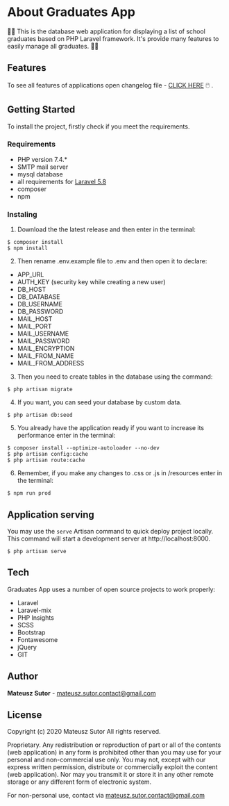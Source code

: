 # About Graduates App
:man_student:
This is the database web application for displaying a list of school graduates based on PHP Laravel framework. It's provide many features to easily manage all graduates.
:woman_student:
## Features

To see all features of applications open changelog file - [CLICK HERE](https://github.com/Mathiz1234/Graduates-App/blob/master/CHANGELOG.md) :computer_mouse: .

## Getting Started

To install the project, firstly check if you meet the requirements.

### Requirements

  - PHP version 7.4.*
  - SMTP mail server
  - mysql database
  - all requirements  for [Laravel 5.8](https://laravel.com/docs/5.8/installation#server-requirements)
  - composer
  - npm

### Instaling

1. Download the the latest release and then enter in the terminal:

```
$ composer install
$ npm install
```

2. Then rename .env.example file to .env and then open it to declare:
- APP_URL
- AUTH_KEY (security key while creating a new user)
- DB_HOST
- DB_DATABASE
- DB_USERNAME
- DB_PASSWORD
- MAIL_HOST
- MAIL_PORT
- MAIL_USERNAME
- MAIL_PASSWORD
- MAIL_ENCRYPTION
- MAIL_FROM_NAME
- MAIL_FROM_ADDRESS

3. Then you need to create tables in the database using the command:

```
$ php artisan migrate
```

4. If you want, you can seed your database by custom data.

```
$ php artisan db:seed
```

5. You already have the application ready if you want to increase its performance enter in the terminal:

```
$ composer install --optimize-autoloader --no-dev
$ php artisan config:cache
$ php artisan route:cache
```

6. Remember, if you make any changes to .css or .js in /resources enter in the terminal:

```
$ npm run prod
```

## Application serving

You may use the `serve` Artisan command to quick deploy project locally. This command will start a development server at http://localhost:8000.

```
$ php artisan serve
```
## Tech
Graduates App uses a number of open source projects to work properly:

- Laravel
- Laravel-mix
- PHP Insights
- SCSS
- Bootstrap
- Fontawesome
- jQuery
- GIT

## Author

 **Mateusz Sutor** - mateusz.sutor.contact@gmail.com

## License
Copyright (c) 2020 Mateusz Sutor
All rights reserved.

Proprietary.
Any redistribution or reproduction of part or all of the contents (web application) in any form is prohibited other than you may use for your personal and non-commercial use only. You may not, except with our express written permission, distribute or commercially exploit the content (web application). Nor may you transmit it or store it in any other remote storage or any different form of electronic system.

For non-personal use, contact via mateusz.sutor.contact@gmail.com